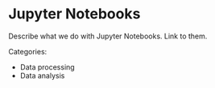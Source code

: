 # Jupyter Notebooks

Describe what we do with Jupyter Notebooks. Link to them.

Categories:
- Data processing
- Data analysis
